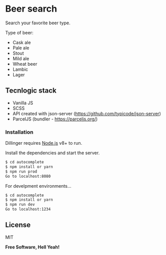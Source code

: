 # Beer search

Search your favorite beer type.

Type of beer:

  - Cask ale
  - Pale ale
  - Stout
  - Mild ale
  - Wheat beer
  - Lambic
  - Lager

## Tecnlogic stack

  - Vanilla JS
  - SCSS 
  - API created with json-server (https://github.com/typicode/json-server)
  - ParcelJS (bundler - https://parceljs.org/)

### Installation

Dillinger requires [Node.js](https://nodejs.org/) v8+ to run.

Install the dependencies and start the server.

```sh
$ cd autocomplete
$ npm install or yarn
$ npm run prod
Go to localhost:8080
```

For develpment environments...

```sh
$ cd autocomplete
$ npm install or yarn
$ npm run dev
Go to localhost:1234
```

License
----

MIT


**Free Software, Hell Yeah!**